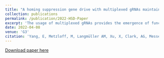 ```yaml
---
title: "A homing suppression gene drive with multiplexed gRNAs maintains high drive conversion efficiency and avoids functional resistance alleles"
collection: publications
permalink: /publication/2022-HSD-Paper
excerpt: 'The usage of multiplexed gRNAs provides the emergence of functional resistance alleles in a suppression gene drive in <i>Drosophila</i>'
date: 2022-04-08
venue: 'G3'
citation: 'Yang, E, Metzloff, M, Langmüller AM, Xu, X, Clark, AG, Messer, PW, Champer, J. A homing suppression gene drive with multiplexed gRNAs maintains high drive conversion efficiency and avoids functional resistance alleles.  G3 Genes|Genomes|Genetics, 2022;, jkac081. https://doi.org/10.1093/g3journal/jkac081.'
---
```


[Download paper here](https://doi.org/10.1093/g3journal/jkac081)
